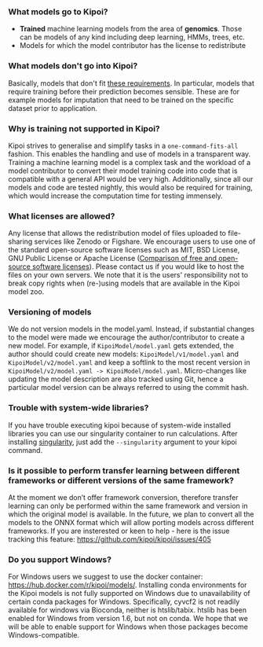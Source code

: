 ### What models go to Kipoi?

  - **Trained** machine learning models from the area of **genomics**. Those can be models of any kind including deep learning, HMMs, trees, etc.
  - Models for which the model contributor has the license to redistribute

### What models don't go into Kipoi?

Basically, models that don't fit [these requirements](#what-models-go-to-kipoi). In particular, models that require 
training before their prediction becomes sensible. These are for example models for imputation that need to be trained 
on the specific dataset prior to application.

### Why is training not supported in Kipoi?

Kipoi strives to generalise and simplify tasks in a `one-command-fits-all` fashion. This enables the handling and use 
of models in a transparent way. Training a machine learning model is a complex task and the workload of a model 
contributor to convert their model training code into code that is compatible with a general API would be very high. 
Additionally, since all our models and code are tested nightly, this would also be required for training, which would 
increase the computation time for testing immensely. 

### What licenses are allowed?

Any license that allows the redistribution model of files uploaded to file-sharing services like Zenodo or Figshare. We encourage users to use one of the standard open-source software licenses such as MIT, BSD License, GNU Public License or Apache License ([Comparison of free and open-source software licenses](https://en.wikipedia.org/wiki/Comparison_of_free_and_open-source_software_licenses)). Please contact us if you would like to host the files on your own servers. We note that it is the users' responsibility not to break copy rights when (re-)using models that are available in the Kipoi model zoo.

### Versioning of models

We do not version models in the model.yaml. Instead, if substantial changes to the model were made we 
encourage the author/contributor to create a new model. For example, if `KipoiModel/model.yaml` gets extended, the author
should could create new models: `KipoiModel/v1/model.yaml` and `KipoiModel/v2/model.yaml` and keep a softlink to the 
most recent version in `KipoiModel/v2/model.yaml -> KipoiModel/model.yaml`. 
Micro-changes like updating the model description are also tracked using Git, hence a particular model version can be 
always referred to using the commit hash.


### Trouble with system-wide libraries?

If you have trouble executing kipoi because of system-wide installed libraries you can use our singularity container
to run calculations. After installing [singularity](https://www.sylabs.io/guides/latest/user-guide/quick_start.html#quick-installation-steps), just add the `--singularity` argument to your kipoi command.

### Is it possible to perform transfer learning between different frameworks or different versions of the same framework?

At the moment we don’t offer framework conversion, therefore transfer learning can only be performed within the same 
framework and version in which the original model is available. In the future, we plan to convert all the models to 
the ONNX format which will allow porting models across different frameworks. If you are insterested or keen to help - 
here is the issue tracking this feature: https://github.com/kipoi/kipoi/issues/405

### Do you support Windows?

For Windows users we suggest to use the docker container: https://hub.docker.com/r/kipoi/models/. Installing conda environments for the Kipoi models is not fully supported on Windows due to unavailability of certain conda packages for Windows. Specifically, cyvcf2 is not readily available for windows via Bioconda, neither is htslib/tabix. htslib has been enabled for Windows from version 1.6, but not on conda. We hope that we will be able to enable support for Windows when those packages become Windows-compatible.
